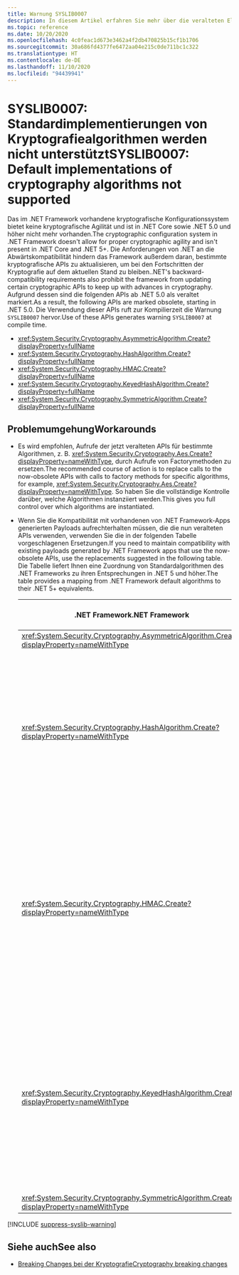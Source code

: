 ```yaml
---
title: Warnung SYSLIB0007
description: In diesem Artikel erfahren Sie mehr über die veralteten Elemente, die zur Kompilierzeit die Warnung SYSLIB0007 generieren.
ms.topic: reference
ms.date: 10/20/2020
ms.openlocfilehash: 4c0feac1d673e3462a4f2db470825b15cf1b1706
ms.sourcegitcommit: 30a686fd4377fe6472aa04e215c0de711bc1c322
ms.translationtype: HT
ms.contentlocale: de-DE
ms.lasthandoff: 11/10/2020
ms.locfileid: "94439941"
---
```

# <a name="syslib0007-default-implementations-of-cryptography-algorithms-not-supported"></a><span data-ttu-id="e7d5f-103">SYSLIB0007: Standardimplementierungen von Kryptografiealgorithmen werden nicht unterstützt</span><span class="sxs-lookup"><span data-stu-id="e7d5f-103">SYSLIB0007: Default implementations of cryptography algorithms not supported</span></span>

<span data-ttu-id="e7d5f-104">Das im .NET Framework vorhandene kryptografische Konfigurationssystem bietet keine kryptografische Agilität und ist in .NET Core sowie .NET 5.0 und höher nicht mehr vorhanden.</span><span class="sxs-lookup"><span data-stu-id="e7d5f-104">The cryptographic configuration system in .NET Framework doesn't allow for proper cryptographic agility and isn't present in .NET Core and .NET 5+.</span></span> <span data-ttu-id="e7d5f-105">Die Anforderungen von .NET an die Abwärtskompatibilität hindern das Framework außerdem daran, bestimmte kryptografische APIs zu aktualisieren, um bei den Fortschritten der Kryptografie auf dem aktuellen Stand zu bleiben.</span><span class="sxs-lookup"><span data-stu-id="e7d5f-105">.NET's backward-compatibility requirements also prohibit the framework from updating certain cryptographic APIs to keep up with advances in cryptography.</span></span> <span data-ttu-id="e7d5f-106">Aufgrund dessen sind die folgenden APIs ab .NET 5.0 als veraltet markiert.</span><span class="sxs-lookup"><span data-stu-id="e7d5f-106">As a result, the following APIs are marked obsolete, starting in .NET 5.0.</span></span> <span data-ttu-id="e7d5f-107">Die Verwendung dieser APIs ruft zur Kompilierzeit die Warnung `SYSLIB0007` hervor.</span><span class="sxs-lookup"><span data-stu-id="e7d5f-107">Use of these APIs generates warning `SYSLIB0007` at compile time.</span></span>

- <xref:System.Security.Cryptography.AsymmetricAlgorithm.Create?displayProperty=fullName>
- <xref:System.Security.Cryptography.HashAlgorithm.Create?displayProperty=fullName>
- <xref:System.Security.Cryptography.HMAC.Create?displayProperty=fullName>
- <xref:System.Security.Cryptography.KeyedHashAlgorithm.Create?displayProperty=fullName>
- <xref:System.Security.Cryptography.SymmetricAlgorithm.Create?displayProperty=fullName>

## <a name="workarounds"></a><span data-ttu-id="e7d5f-108">Problemumgehung</span><span class="sxs-lookup"><span data-stu-id="e7d5f-108">Workarounds</span></span>

- <span data-ttu-id="e7d5f-109">Es wird empfohlen, Aufrufe der jetzt veralteten APIs für bestimmte Algorithmen, z. B. <xref:System.Security.Cryptography.Aes.Create?displayProperty=nameWithType>, durch Aufrufe von Factorymethoden zu ersetzen.</span><span class="sxs-lookup"><span data-stu-id="e7d5f-109">The recommended course of action is to replace calls to the now-obsolete APIs with calls to factory methods for specific algorithms, for example, <xref:System.Security.Cryptography.Aes.Create?displayProperty=nameWithType>.</span></span> <span data-ttu-id="e7d5f-110">So haben Sie die vollständige Kontrolle darüber, welche Algorithmen instanziiert werden.</span><span class="sxs-lookup"><span data-stu-id="e7d5f-110">This gives you full control over which algorithms are instantiated.</span></span>

- <span data-ttu-id="e7d5f-111">Wenn Sie die Kompatibilität mit vorhandenen von .NET Framework-Apps generierten Payloads aufrechterhalten müssen, die die nun veralteten APIs verwenden, verwenden Sie die in der folgenden Tabelle vorgeschlagenen Ersetzungen.</span><span class="sxs-lookup"><span data-stu-id="e7d5f-111">If you need to maintain compatibility with existing payloads generated by .NET Framework apps that use the now-obsolete APIs, use the replacements suggested in the following table.</span></span> <span data-ttu-id="e7d5f-112">Die Tabelle liefert Ihnen eine Zuordnung von Standardalgorithmen des .NET Frameworks zu ihren Entsprechungen in .NET 5 und höher.</span><span class="sxs-lookup"><span data-stu-id="e7d5f-112">The table provides a mapping from .NET Framework default algorithms to their .NET 5+ equivalents.</span></span>

  | <span data-ttu-id="e7d5f-113">.NET Framework</span><span class="sxs-lookup"><span data-stu-id="e7d5f-113">.NET Framework</span></span> | <span data-ttu-id="e7d5f-114">Mit .NET Core/.NET 5.0 und höher kompatible Ersetzung</span><span class="sxs-lookup"><span data-stu-id="e7d5f-114">.NET Core / .NET 5.0+ compatible replacement</span></span> | <span data-ttu-id="e7d5f-115">Bemerkungen</span><span class="sxs-lookup"><span data-stu-id="e7d5f-115">Remarks</span></span> |
  | - | - | - |
  | <xref:System.Security.Cryptography.AsymmetricAlgorithm.Create?displayProperty=nameWithType> | <xref:System.Security.Cryptography.RSA.Create?displayProperty=nameWithType> | |
  | <xref:System.Security.Cryptography.HashAlgorithm.Create?displayProperty=nameWithType> | <xref:System.Security.Cryptography.SHA1.Create?displayProperty=nameWithType> | <span data-ttu-id="e7d5f-116">Der SHA-1-Algorithmus gilt als nicht mehr nutzbar.</span><span class="sxs-lookup"><span data-stu-id="e7d5f-116">The SHA-1 algorithm is considered broken.</span></span> <span data-ttu-id="e7d5f-117">Sie sollten wenn möglich einen stärkeren Algorithmus verwenden.</span><span class="sxs-lookup"><span data-stu-id="e7d5f-117">Consider using a stronger algorithm if possible.</span></span> <span data-ttu-id="e7d5f-118">Wenden Sie sich an Ihren Sicherheitsberater, um weitere Schritte abzusprechen.</span><span class="sxs-lookup"><span data-stu-id="e7d5f-118">Consult your security advisor for further guidance.</span></span> |
  | <xref:System.Security.Cryptography.HMAC.Create?displayProperty=nameWithType> | <xref:System.Security.Cryptography.HMACSHA1.%23ctor> | <span data-ttu-id="e7d5f-119">Der HMACSHA1-Algorithmus sollte für die meisten modernen Anwendungen nicht verwendet werden.</span><span class="sxs-lookup"><span data-stu-id="e7d5f-119">The HMACSHA1 algorithm is discouraged for most modern applications.</span></span> <span data-ttu-id="e7d5f-120">Sie sollten wenn möglich einen stärkeren Algorithmus verwenden.</span><span class="sxs-lookup"><span data-stu-id="e7d5f-120">Consider using a stronger algorithm if possible.</span></span> <span data-ttu-id="e7d5f-121">Wenden Sie sich an Ihren Sicherheitsberater, um weitere Schritte abzusprechen.</span><span class="sxs-lookup"><span data-stu-id="e7d5f-121">Consult your security advisor for further guidance.</span></span> |
  | <xref:System.Security.Cryptography.KeyedHashAlgorithm.Create?displayProperty=nameWithType> | <xref:System.Security.Cryptography.HMACSHA1.%23ctor> | <span data-ttu-id="e7d5f-122">Der HMACSHA1-Algorithmus sollte für die meisten modernen Anwendungen nicht verwendet werden.</span><span class="sxs-lookup"><span data-stu-id="e7d5f-122">The HMACSHA1 algorithm is discouraged for most modern applications.</span></span> <span data-ttu-id="e7d5f-123">Sie sollten wenn möglich einen stärkeren Algorithmus verwenden.</span><span class="sxs-lookup"><span data-stu-id="e7d5f-123">Consider using a stronger algorithm if possible.</span></span> <span data-ttu-id="e7d5f-124">Wenden Sie sich an Ihren Sicherheitsberater, um weitere Schritte abzusprechen.</span><span class="sxs-lookup"><span data-stu-id="e7d5f-124">Consult your security advisor for further guidance.</span></span> |
  | <xref:System.Security.Cryptography.SymmetricAlgorithm.Create?displayProperty=nameWithType> | <xref:System.Security.Cryptography.Aes.Create?displayProperty=nameWithType> |

[!INCLUDE [suppress-syslib-warning](../../../includes/suppress-syslib-warning.md)]

## <a name="see-also"></a><span data-ttu-id="e7d5f-125">Siehe auch</span><span class="sxs-lookup"><span data-stu-id="e7d5f-125">See also</span></span>

- [<span data-ttu-id="e7d5f-126">Breaking Changes bei der Kryptografie</span><span class="sxs-lookup"><span data-stu-id="e7d5f-126">Cryptography breaking changes</span></span>](cryptography.md#instantiating-default-implementations-of-cryptographic-abstractions-is-not-supported)
